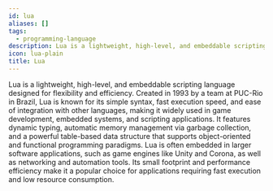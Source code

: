 ```yaml
---
id: lua
aliases: []
tags:
  - programming-language
description: Lua is a lightweight, high-level, and embeddable scripting language designed for flexibility and efficiency.
icon: lua-plain
title: Lua
---
```


Lua is a lightweight, high-level, and embeddable scripting language designed for flexibility and efficiency. Created in 1993 by a team at PUC-Rio in Brazil, Lua is known for its simple syntax, fast execution speed, and ease of integration with other languages, making it widely used in game development, embedded systems, and scripting applications. It features dynamic typing, automatic memory management via garbage collection, and a powerful table-based data structure that supports object-oriented and functional programming paradigms. Lua is often embedded in larger software applications, such as game engines like Unity and Corona, as well as networking and automation tools. Its small footprint and performance efficiency make it a popular choice for applications requiring fast execution and low resource consumption.
